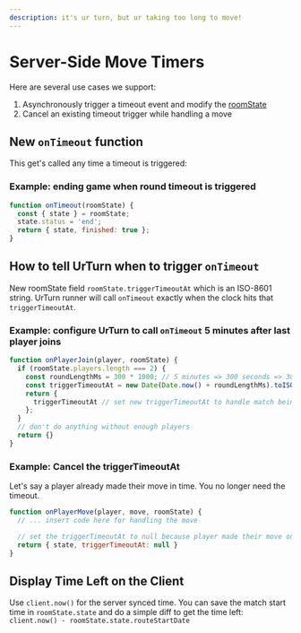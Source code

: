 ```yaml
---
description: it's ur turn, but ur taking too long to move!
---
```


# Server-Side Move Timers

Here are several use cases we support:

1. Asynchronously trigger a timeout event and modify the [roomState](/docs/API/types#roomstate)
2. Cancel an existing timeout trigger while handling a move

## New `onTimeout` function

This get's called any time a timeout is triggered:

### Example: ending game when round timeout is triggered

```js
function onTimeout(roomState) {
  const { state } = roomState;
  state.status = 'end';
  return { state, finished: true };
}
```

## How to tell UrTurn when to trigger `onTimeout`

New roomState field `roomState.triggerTimeoutAt` which is an ISO-8601 string. UrTurn runner will call `onTimeout` exactly when the clock hits that `triggerTimeoutAt`.

### Example: configure UrTurn to call `onTimeout` 5 minutes after last player joins

```js
function onPlayerJoin(player, roomState) {
  if (roomState.players.length === 2) {
    const roundLengthMs = 300 * 1000; // 5 minutes => 300 seconds => 300000 milliseconds
    const triggerTimeoutAt = new Date(Date.now() + roundLengthMs).toISOString();
    return {
      triggerTimeoutAt // set new triggerTimeoutAt to handle match being finished
    };
  }
  // don't do anything without enough players
  return {}
}
```

### Example: Cancel the triggerTimeoutAt

Let's say a player already made their move in time. You no longer need the timeout.

```js
function onPlayerMove(player, move, roomState) { 
  // ... insert code here for handling the move

  // set the triggerTimeoutAt to null because player made their move on time!
  return { state, triggerTimeoutAt: null }
}
```

## Display Time Left on the Client

Use `client.now()` for the server synced time. You can save the match start time in `roomState.state` and do a simple diff to get the time left: `client.now() - roomState.state.routeStartDate`
